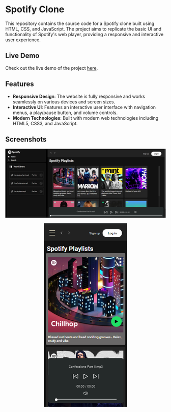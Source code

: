 # Spotify Clone

This repository contains the source code for a Spotify clone built using HTML, CSS, and JavaScript. The project aims to replicate the basic UI and functionality of Spotify's web player, providing a responsive and interactive user experience.

## Live Demo

Check out the live demo of the project [here](https://spotifybyrushal.freewebhostmost.com/).

## Features

- **Responsive Design**: The website is fully responsive and works seamlessly on various devices and screen sizes.
- **Interactive UI**: Features an interactive user interface with navigation menus, a play/pause button, and volume controls.
- **Modern Technologies**: Built with modern web technologies including HTML5, CSS3, and JavaScript.

## Screenshots

![Home Page](screenshots/home.png)

<div align="center">
  <img src="screenshots/mobile.png" alt="Mobile View" />
</div>
